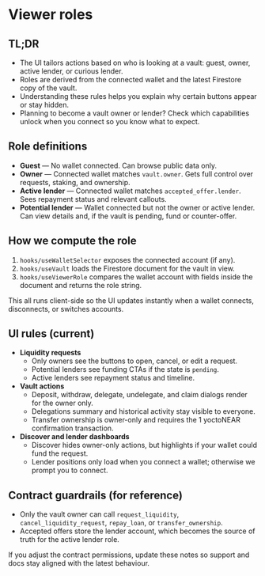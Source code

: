 # Viewer roles

## TL;DR
- The UI tailors actions based on who is looking at a vault: guest, owner, active lender, or curious lender.
- Roles are derived from the connected wallet and the latest Firestore copy of the vault.
- Understanding these rules helps you explain why certain buttons appear or stay hidden.
- Planning to become a vault owner or lender? Check which capabilities unlock when you connect so you know what to expect.

## Role definitions
- **Guest** — No wallet connected. Can browse public data only.
- **Owner** — Connected wallet matches `vault.owner`. Gets full control over requests, staking, and ownership.
- **Active lender** — Connected wallet matches `accepted_offer.lender`. Sees repayment status and relevant callouts.
- **Potential lender** — Wallet connected but not the owner or active lender. Can view details and, if the vault is pending, fund or counter-offer.

## How we compute the role
1. `hooks/useWalletSelector` exposes the connected account (if any).
2. `hooks/useVault` loads the Firestore document for the vault in view.
3. `hooks/useViewerRole` compares the wallet account with fields inside the document and returns the role string.

This all runs client-side so the UI updates instantly when a wallet connects, disconnects, or switches accounts.

## UI rules (current)
- **Liquidity requests**
  - Only owners see the buttons to open, cancel, or edit a request.
  - Potential lenders see funding CTAs if the state is `pending`.
  - Active lenders see repayment status and timeline.
- **Vault actions**
  - Deposit, withdraw, delegate, undelegate, and claim dialogs render for the owner only.
  - Delegations summary and historical activity stay visible to everyone.
  - Transfer ownership is owner-only and requires the 1 yoctoNEAR confirmation transaction.
- **Discover and lender dashboards**
  - Discover hides owner-only actions, but highlights if your wallet could fund the request.
  - Lender positions only load when you connect a wallet; otherwise we prompt you to connect.

## Contract guardrails (for reference)
- Only the vault owner can call `request_liquidity`, `cancel_liquidity_request`, `repay_loan`, or `transfer_ownership`.
- Accepted offers store the lender account, which becomes the source of truth for the active lender role.

If you adjust the contract permissions, update these notes so support and docs stay aligned with the latest behaviour.
